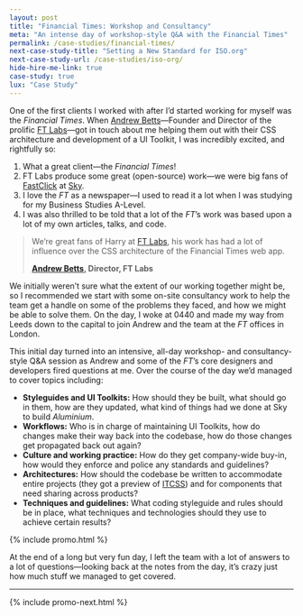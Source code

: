 ```yaml
---
layout: post
title: "Financial Times: Workshop and Consultancy"
meta: "An intense day of workshop-style Q&A with the Financial Times"
permalink: /case-studies/financial-times/
next-case-study-title: "Setting a New Standard for ISO.org"
next-case-study-url: /case-studies/iso-org/
hide-hire-me-link: true
case-study: true
lux: "Case Study"
---
```


One of the first clients I worked with after I’d started working for myself was
the <cite>Financial Times</cite>. When
[Andrew Betts](https://twitter.com/triblondon)—Founder and Director of the
prolific [FT Labs](http://labs.ft.com/)—got in touch about me helping them out
with their CSS architecture and development of a UI Toolkit, I was incredibly
excited, and rightfully so:

1. What a great client—the <cite>Financial Times</cite>!
2. FT Labs produce some great (open-source) work—we were big fans of
   [FastClick](https://github.com/ftlabs/fastclick) at
   [Sky](/case-studies/bskyb/).
3. I love the <cite>FT</cite> as a newspaper—I used to read it a lot when I was
   studying for my Business Studies A-Level.
4. I was also thrilled to be told that a lot of the <cite>FT</cite>’s work was
   based upon a lot of my own articles, talks, and code.

<blockquote class="pull-quote  pull-quote--context-alt">
  <p>We’re great fans of Harry at <a href="http://labs.ft.com/">FT Labs</a>, his
     work has had a lot of influence over the CSS architecture of the Financial
     Times web app.</p>
  <b class="pull-quote__source"><a href="https://twitter.com/triblondon">Andrew
     Betts</a>, Director, FT Labs</b>
</blockquote>

We initially weren’t sure what the extent of our working together might be, so I
recommended we start with some on-site consultancy work to help the team get a
handle on some of the problems they faced, and how we might be able to solve
them. On the day, I woke at 0440 and made my way from Leeds down to the capital
to join Andrew and the team at the <cite>FT</cite> offices in London.

This initial day turned into an intensive, all-day workshop- and
consultancy-style Q&A session as Andrew and some of the <cite>FT</cite>’s core
designers and developers fired questions at me. Over the course of the day we’d
managed to cover topics including:

* **Styleguides and UI Toolkits:** How should they be built, what should go in
  them, how are they updated, what kind of things had we done at Sky to build
  <cite>Aluminium</cite>.
* **Workflows:** Who is in charge of maintaining UI Toolkits, how do changes
  make their way back into the codebase, how do those changes get propagated
  back out again?
* **Culture and working practice:** How do they get company-wide buy-in, how
  would they enforce and police any standards and guidelines?
* **Architectures:** How should the codebase be written to accommodate entire
  projects (they got a preview of [ITCSS](http://itcss.io)) and for components
  that need sharing across products?
* **Techniques and guidelines:** What coding styleguide and rules should be in
  place, what techniques and technologies should they use to achieve certain
  results?

{% include promo.html %}

At the end of a long but very fun day, I left the team with a lot of answers to
a lot of questions—looking back at the notes from the day, it’s crazy just how
much stuff we managed to get covered.

---

{% include promo-next.html %}
